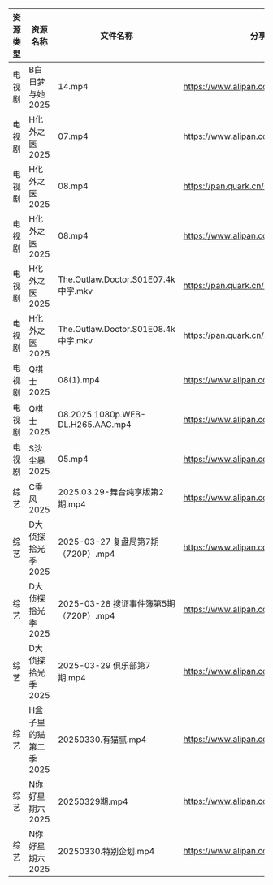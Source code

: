 | 资源类型 | 资源名称          | 文件名称                              | 分享链接                                 | 更新时间                |
| ---- | ------------- | --------------------------------- | ------------------------------------ | ------------------- |
| 电视剧  | B白日梦与她2025    | 14.mp4                            | https://www.alipan.com/s/koPyyazPNd1 | 2025-03-30 16:05:17 |
| 电视剧  | H化外之医2025     | 07.mp4                            | https://www.alipan.com/s/wjvT5FZLoJf | 2025-03-30 08:05:50 |
| 电视剧  | H化外之医2025     | 08.mp4                            | https://pan.quark.cn/s/5e35f6a2b34c  | 2025-03-30 01:22:47 |
| 电视剧  | H化外之医2025     | 08.mp4                            | https://www.alipan.com/s/wjvT5FZLoJf | 2025-03-30 08:05:50 |
| 电视剧  | H化外之医2025     | The.Outlaw.Doctor.S01E07.4k中字.mkv | https://pan.quark.cn/s/5e35f6a2b34c  | 2025-03-30 10:23:04 |
| 电视剧  | H化外之医2025     | The.Outlaw.Doctor.S01E08.4k中字.mkv | https://pan.quark.cn/s/5e35f6a2b34c  | 2025-03-30 10:23:00 |
| 电视剧  | Q棋士2025       | 08(1).mp4                         | https://www.alipan.com/s/gW6gdk7eMKN | 2025-03-30 08:06:51 |
| 电视剧  | Q棋士2025       | 08.2025.1080p.WEB-DL.H265.AAC.mp4 | https://www.alipan.com/s/gW6gdk7eMKN | 2025-03-30 12:06:51 |
| 电视剧  | S沙尘暴2025      | 05.mp4                            | https://www.alipan.com/s/T8qC2RW63No | 2025-03-30 16:07:20 |
| 综艺   | C乘风2025       | 2025.03.29-舞台纯享版第2期.mp4           | https://www.alipan.com/s/MpfQaAMy4Ly | 2025-03-30 13:08:04 |
| 综艺   | D大侦探拾光季2025   | 2025-03-27 复盘局第7期（720P）.mp4       | https://www.alipan.com/s/yBeXFxUZNbB | 2025-03-30 00:08:23 |
| 综艺   | D大侦探拾光季2025   | 2025-03-28 搜证事件簿第5期（720P）.mp4     | https://www.alipan.com/s/yBeXFxUZNbB | 2025-03-30 00:08:23 |
| 综艺   | D大侦探拾光季2025   | 2025-03-29 俱乐部第7期.mp4             | https://www.alipan.com/s/yBeXFxUZNbB | 2025-03-30 00:08:23 |
| 综艺   | H盒子里的猫第二季2025 | 20250330.有猫腻.mp4                  | https://www.alipan.com/s/W6PdmWUu7Wr | 2025-03-30 14:08:27 |
| 综艺   | N你好星期六2025    | 20250329期.mp4                     | https://www.alipan.com/s/nvuMvPrHLGa | 2025-03-30 00:09:08 |
| 综艺   | N你好星期六2025    | 20250330.特别企划.mp4                 | https://www.alipan.com/s/nvuMvPrHLGa | 2025-03-30 14:08:48 |
